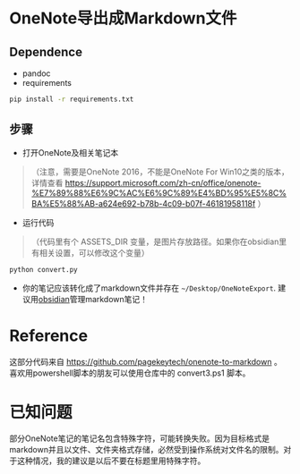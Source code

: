 # OneNote导出成Markdown文件

## Dependence
- pandoc
- requirements 

```bash
pip install -r requirements.txt
```

## 步骤
- 打开OneNote及相关笔记本
> （注意，需要是OneNote 2016，不能是OneNote For Win10之类的版本，详情查看 https://support.microsoft.com/zh-cn/office/onenote-%E7%89%88%E6%9C%AC%E6%9C%89%E4%BD%95%E5%8C%BA%E5%88%AB-a624e692-b78b-4c09-b07f-46181958118f ）

- 运行代码
> （代码里有个 ASSETS_DIR 变量，是图片存放路径。如果你在obsidian里有相关设置，可以修改这个变量）

```bash
python convert.py
```

- 你的笔记应该转化成了markdown文件并存在 `~/Desktop/OneNoteExport`. 建议用[obsidian](https://obsidian.md)管理markdown笔记！

# Reference

这部分代码来自 https://github.com/pagekeytech/onenote-to-markdown 。
喜欢用powershell脚本的朋友可以使用仓库中的 convert3.ps1 脚本。

# 已知问题

部分OneNote笔记的笔记名包含特殊字符，可能转换失败。因为目标格式是markdown并且以文件、文件夹格式存储，必然受到操作系统对文件名的限制。对于这种情况，我的建议是以后不要在标题里用特殊字符。
